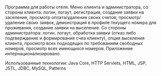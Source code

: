 Программа для работы отеля. Меню клиента и администратора, со стороны клиента: логин, логаут, регистрация, создание заявки на заселение, просмотр оплата/удаление своих счетов; просмотр/удаление своих заявок, демонстрация в профиле текущего номера для проживания, создание заявки на выселение. Со стороны администратора: логин, логаут, обработка заявки (отказ либо подтверждение и формирование счеа клиенту), опция выселения клиента, просмотр всех подходящих по требованиям свободных номеров, просмотр всех имеющихся номеров. Приложение интернационализировано.

Использованные технологии: Java Core, HTTP Servlets, HTML, JSP, JSTL, JDBC, MySQL, Patterns

